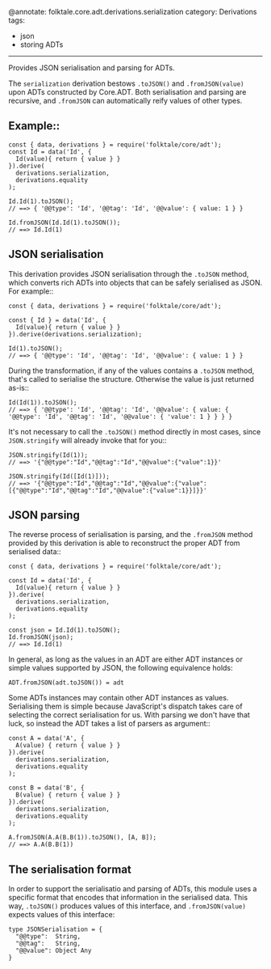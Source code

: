 @annotate: folktale.core.adt.derivations.serialization
category: Derivations
tags:
  - json
  - storing ADTs
---
Provides JSON serialisation and parsing for ADTs.

The `serialization` derivation bestows `.toJSON()` and `.fromJSON(value)`
upon ADTs constructed by Core.ADT. Both serialisation and parsing
are recursive, and `.fromJSON` can automatically reify values of
other types.


## Example::

    const { data, derivations } = require('folktale/core/adt');
    const Id = data('Id', {
      Id(value){ return { value } }
    }).derive(
      derivations.serialization,
      derivations.equality
    );

    Id.Id(1).toJSON();
    // ==> { '@@type': 'Id', '@@tag': 'Id', '@@value': { value: 1 } }

    Id.fromJSON(Id.Id(1).toJSON());
    // ==> Id.Id(1)


## JSON serialisation

This derivation provides JSON serialisation through the `.toJSON` method,
which converts rich ADTs into objects that can be safely serialised as
JSON. For example::

    const { data, derivations } = require('folktale/core/adt');
    
    const { Id } = data('Id', {
      Id(value){ return { value } }
    }).derive(derivations.serialization);

    Id(1).toJSON();
    // ==> { '@@type': 'Id', '@@tag': 'Id', '@@value': { value: 1 } }

During the transformation, if any of the values contains a `.toJSON`
method, that's called to serialise the structure. Otherwise the value is
just returned as-is::

    Id(Id(1)).toJSON();
    // ==> { '@@type': 'Id', '@@tag': 'Id', '@@value': { value: { '@@type': 'Id', '@@tag': 'Id', '@@value': { 'value': 1 } } } }

It's not necessary to call the `.toJSON()` method directly in most cases, since
`JSON.stringify` will already invoke that for you::

    JSON.stringify(Id(1));
    // ==> '{"@@type":"Id","@@tag":"Id","@@value":{"value":1}}'

    JSON.stringify(Id([Id(1)]));
    // ==> '{"@@type":"Id","@@tag":"Id","@@value":{"value":[{"@@type":"Id","@@tag":"Id","@@value":{"value":1}}]}}'


## JSON parsing

The reverse process of serialisation is parsing, and the `.fromJSON` method
provided by this derivation is able to reconstruct the proper ADT from
serialised data::

    const { data, derivations } = require('folktale/core/adt');
    
    const Id = data('Id', {
      Id(value){ return { value } }
    }).derive(
      derivations.serialization,
      derivations.equality
    );

    const json = Id.Id(1).toJSON();
    Id.fromJSON(json);
    // ==> Id.Id(1)

In general, as long as the values in an ADT are either ADT instances or simple
values supported by JSON, the following equivalence holds:

    ADT.fromJSON(adt.toJSON()) = adt

Some ADTs instances may contain other ADT instances as values. Serialising them
is simple because JavaScript's dispatch takes care of selecting the correct
serialisation for us. With parsing we don't have that luck, so instead the
ADT takes a list of parsers as argument::

    const A = data('A', { 
      A(value) { return { value } }
    }).derive(
      derivations.serialization,
      derivations.equality
    );

    const B = data('B', {
      B(value) { return { value } }
    }).derive(
      derivations.serialization,
      derivations.equality
    );

    A.fromJSON(A.A(B.B(1)).toJSON(), [A, B]);
    // ==> A.A(B.B(1))


## The serialisation format

In order to support the serialisatio and parsing of ADTs, this module
uses a specific format that encodes that information in the serialised
data. This way, `.toJSON()` produces values of this interface, and
`.fromJSON(value)` expects values of this interface:

    type JSONSerialisation = {
      "@@type":  String,
      "@@tag":   String,
      "@@value": Object Any
    }


